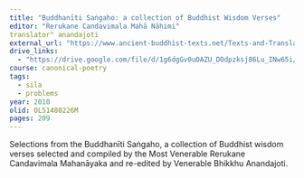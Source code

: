 ```yaml
---
title: "Buddhanīti Saṅgaho: a collection of Buddhist Wisdom Verses"
editor: "Rerukane Candavimala Mahā Nāhimi"
translator" anandajoti
external_url: "https://www.ancient-buddhist-texts.net/Texts-and-Translations/Buddhist-Wisdom-Verses/Buddhist-Wisdom-Verses.pdf"
drive_links:
  - "https://drive.google.com/file/d/1g6dgGv0uOAZU_DOdpzksj86Lu_INw65i/view?usp=sharing"
course: canonical-poetry
tags:
  - sila
  - problems
year: 2010
olid: OL51480226M
pages: 209
---
```


Selections from the Buddhanīti Saṅgaho, a collection of Buddhist wisdom verses selected and compiled by the Most Venerable Rerukane Candavimala Mahanāyaka and re-edited by Venerable Bhikkhu Anandajoti.

